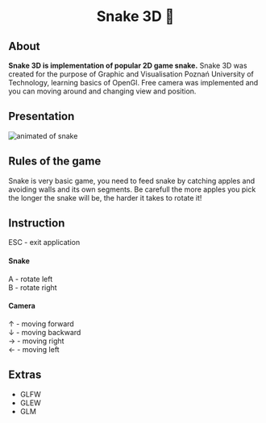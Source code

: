 <h1 align="center">
    Snake 3D 🐍
</h1>

## About
<b>Snake 3D is implementation of popular 2D game snake.</b> Snake 3D was created for the purpose of Graphic and Visualisation Poznań University of Technology, learning basics of OpenGl. Free camera was implemented and you can moving around and changing view and position.

## Presentation
![animated of snake](./preview.gif)

## Rules of the game

Snake is very basic game, you need to feed snake by catching apples and avoiding walls and its own segments. Be carefull the more apples you pick the longer the snake will be, the harder it takes to rotate it!

## Instruction
ESC - exit application
<h4>Snake</h4>
A - rotate left <br/>
B - rotate right
<h4>Camera</h4>
&#8593; - moving forward <br/>
&#8595; - moving backward <br/>
&#8594; - moving right <br/>
&#8592; - moving left

## Extras
- GLFW
- GLEW
- GLM

